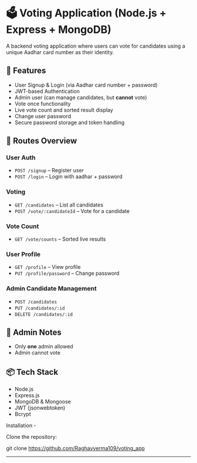 # 🗳️ Voting Application (Node.js + Express + MongoDB)

A backend voting application where users can vote for candidates using a unique Aadhar card number as their identity.

## 🔧 Features

- User Signup & Login (via Aadhar card number + password)
- JWT-based Authentication
- Admin user (can manage candidates, but **cannot** vote)
- Vote once functionality
- Live vote count and sorted result display
- Change user password
- Secure password storage and token handling

## 📁 Routes Overview

### User Auth
- `POST /signup` – Register user
- `POST /login` – Login with aadhar + password

### Voting
- `GET /candidates` – List all candidates
- `POST /vote/:candidateId` – Vote for a candidate

### Vote Count
- `GET /vote/counts` – Sorted live results

### User Profile
- `GET /profile` – View profile
- `PUT /profile/password` – Change password

### Admin Candidate Management
- `POST /candidates`
- `PUT /candidates/:id`
- `DELETE /candidates/:id`

## 👤 Admin Notes
- Only **one** admin allowed
- Admin cannot vote

## 📦 Tech Stack
- Node.js
- Express.js
- MongoDB & Mongoose
- JWT (jsonwebtoken)
- Bcrypt



Installation - 

Clone the repository: 

git clone https://github.com/Raghavverma109/voting_app

---

